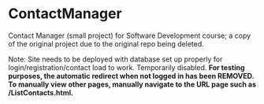 # ContactManager
Contact Manager (small project) for Software Development course; a copy of the original project due to the original repo being deleted.

Note: Site needs to be deployed with database set up properly for login/registration/contact load to work. Temporarily disabled.
**For testing purposes, the automatic redirect when not logged in has been REMOVED. To manually view other pages, manually navigate to the URL page such as /ListContacts.html.**
